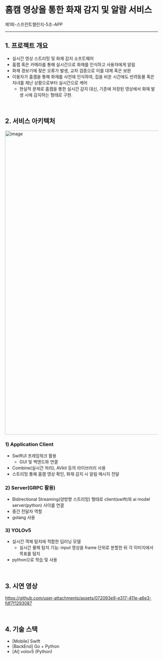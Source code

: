 # 홈캠 영상을 통한 화재 감지 및 알람 서비스

제1회-스프린트챌린지-5조-APP
- - - -
## **1. 프로젝트 개요**
- 실시간 영상 스트리밍 및 화재 감지 소프트웨어
- 홈캠 혹은 카메라를 통해 실시간으로 화재를 인식하고 사용자에게 알림
- 화재 경보기에 잦은 오류가 발생, 교차 검증으로 이를 대체 혹은 보완
- 이용자가 홈캠을 통해 화재를 사전에 인식하여, 집을 비운 시간에도 반려동물 혹은 자녀를 재난 상황으로부터 실시간으로 케어
    - 현실적 문제로 홈캠을 통한 실시간 감지 대신, 기존에 저장된 영상에서 화재 발생 시에 감지하는 형태로 구현.

<br>

## **2. 서비스 아키텍처**

<img width="1000" alt="image" src="https://github.com/user-attachments/assets/32bf8d84-d471-4b08-8931-c4ca42c4ba61" />

### **1) Application Client**

- SwiftUI 프레임워크 활용
    - GUI 및 백엔드와 연결
- Combine(실시간 처리), AVkit 등의 라이브러리 사용
- 스트리밍 통해 홈캠 영상 확인, 화재 감지 시 알림 메시지 전달

### **2) Server(GRPC 활용)**

- Bidirectional Streaming(양방향 스트리밍) 형태로 client(swift)와 ai model server(python) 사이를 연결
- 중간 전달자 역할
- golang 사용

### **3) YOLOv5**

- 실시간 객체 탐지에 적합한 딥러닝 모델
    - 실시간 물체 탐지 기능: input 영상을 frame 단위로 분할한 뒤 각 이미지에서 목표를 탐지
- python으로 학습 및 사용

<br>

## **3. 시연 영상**

https://github.com/user-attachments/assets/072093e9-e317-411e-a6e3-fdf7f1293087


<br>

## **4. 기술 스택**

- [Mobile] Swift
- [BackEnd] Go + Python
- [AI] volov5 (Python)
